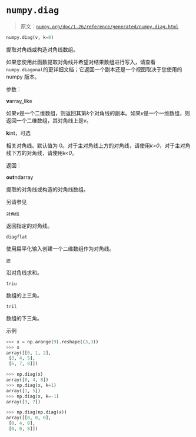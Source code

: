 # `numpy.diag`

> 原文：[`numpy.org/doc/1.26/reference/generated/numpy.diag.html`](https://numpy.org/doc/1.26/reference/generated/numpy.diag.html)

```py
numpy.diag(v, k=0)
```

提取对角线或构造对角线数组。

如果您使用此函数提取对角线并希望对结果数组进行写入，请查看`numpy.diagonal`的更详细文档；它返回一个副本还是一个视图取决于您使用的 numpy 版本。

参数：

**v**array_like

如果*v*是一个二维数组，则返回其第*k*个对角线的副本。如果*v*是一个一维数组，则返回一个二维数组，其对角线上是*v*。

**k**int，可选

相关对角线。默认值为 0。对于主对角线上方的对角线，请使用*k>0*，对于主对角线下方的对角线，请使用*k<0*。

返回：

**out**ndarray

提取的对角线或构造的对角线数组。

另请参见

`对角线`

返回指定的对角线。

`diagflat`

使用扁平化输入创建一个二维数组作为对角线。

`迹`

沿对角线求和。

`triu`

数组的上三角。

`tril`

数组的下三角。

示例

```py
>>> x = np.arange(9).reshape((3,3))
>>> x
array([[0, 1, 2],
 [3, 4, 5],
 [6, 7, 8]]) 
```

```py
>>> np.diag(x)
array([0, 4, 8])
>>> np.diag(x, k=1)
array([1, 5])
>>> np.diag(x, k=-1)
array([3, 7]) 
```

```py
>>> np.diag(np.diag(x))
array([[0, 0, 0],
 [0, 4, 0],
 [0, 0, 8]]) 
```
